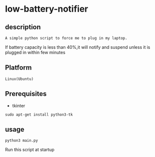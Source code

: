 # low-battery-notifier

## description 
	A simple python script to force me to plug in my laptop.
If battery capacity is less than 40%,it will notify and suspend 
unless it is plugged in within few minutes

## Platform

	Linux(Ubuntu)

## Prerequisites

* tkinter
```
sudo apt-get install python3-tk
```	

## usage

```
python3 main.py
```
Run this script at startup 
